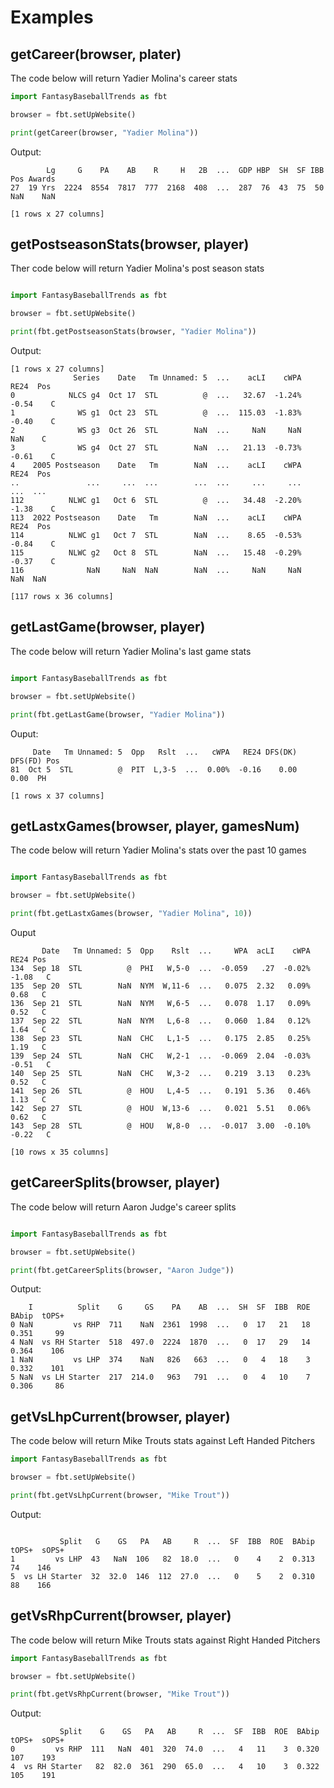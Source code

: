 # Examples

## getCareer(browser, plater)
The code below will return Yadier Molina's career stats
```python
import FantasyBaseballTrends as fbt

browser = fbt.setUpWebsite()

print(getCareer(browser, "Yadier Molina"))

```
Output:
```
        Lg     G    PA    AB    R     H   2B  ...  GDP HBP  SH  SF IBB  Pos Awards
27  19 Yrs  2224  8554  7817  777  2168  408  ...  287  76  43  75  50  NaN    NaN

[1 rows x 27 columns]
```



## getPostseasonStats(browser, player)
Ther code below will return Yadier Molina's post season stats
```python

import FantasyBaseballTrends as fbt

browser = fbt.setUpWebsite()

print(fbt.getPostseasonStats(browser, "Yadier Molina"))

```
Output:
```
[1 rows x 27 columns]
              Series    Date   Tm Unnamed: 5  ...    acLI    cWPA   RE24  Pos
0            NLCS g4  Oct 17  STL          @  ...   32.67  -1.24%  -0.54    C
1              WS g1  Oct 23  STL          @  ...  115.03  -1.83%  -0.40    C
2              WS g3  Oct 26  STL        NaN  ...     NaN     NaN    NaN    C
3              WS g4  Oct 27  STL        NaN  ...   21.13  -0.73%  -0.61    C
4    2005 Postseason    Date   Tm        NaN  ...    acLI    cWPA   RE24  Pos
..               ...     ...  ...        ...  ...     ...     ...    ...  ...
112          NLWC g1   Oct 6  STL          @  ...   34.48  -2.20%  -1.38    C
113  2022 Postseason    Date   Tm        NaN  ...    acLI    cWPA   RE24  Pos
114          NLWC g1   Oct 7  STL        NaN  ...    8.65  -0.53%  -0.84    C
115          NLWC g2   Oct 8  STL        NaN  ...   15.48  -0.29%  -0.37    C
116              NaN     NaN  NaN        NaN  ...     NaN     NaN    NaN  NaN

[117 rows x 36 columns]
```

## getLastGame(browser, player)
The code below will return Yadier Molina's last game stats
```python

import FantasyBaseballTrends as fbt

browser = fbt.setUpWebsite()

print(fbt.getLastGame(browser, "Yadier Molina"))
```
Ouput:
```
     Date   Tm Unnamed: 5  Opp   Rslt  ...   cWPA   RE24 DFS(DK) DFS(FD) Pos
81  Oct 5  STL          @  PIT  L,3-5  ...  0.00%  -0.16    0.00    0.00  PH

[1 rows x 37 columns]
```


## getLastxGames(browser, player, gamesNum)
The code below will return Yadier Molina's stats over the past 10 games
```python

import FantasyBaseballTrends as fbt

browser = fbt.setUpWebsite()

print(fbt.getLastxGames(browser, "Yadier Molina", 10))
```

Ouput
```
       Date   Tm Unnamed: 5  Opp    Rslt  ...     WPA  acLI    cWPA   RE24 Pos
134  Sep 18  STL          @  PHI   W,5-0  ...  -0.059   .27  -0.02%  -1.08   C
135  Sep 20  STL        NaN  NYM  W,11-6  ...   0.075  2.32   0.09%   0.68   C
136  Sep 21  STL        NaN  NYM   W,6-5  ...   0.078  1.17   0.09%   0.52   C
137  Sep 22  STL        NaN  NYM   L,6-8  ...   0.060  1.84   0.12%   1.64   C
138  Sep 23  STL        NaN  CHC   L,1-5  ...   0.175  2.85   0.25%   1.19   C
139  Sep 24  STL        NaN  CHC   W,2-1  ...  -0.069  2.04  -0.03%  -0.51   C
140  Sep 25  STL        NaN  CHC   W,3-2  ...   0.219  3.13   0.23%   0.52   C
141  Sep 26  STL          @  HOU   L,4-5  ...   0.191  5.36   0.46%   1.13   C
142  Sep 27  STL          @  HOU  W,13-6  ...   0.021  5.51   0.06%   0.62   C
143  Sep 28  STL          @  HOU   W,8-0  ...  -0.017  3.00  -0.10%  -0.22   C

[10 rows x 35 columns]
```

## getCareerSplits(browser, player)
The code below will return Aaron Judge's career splits
```python

import FantasyBaseballTrends as fbt

browser = fbt.setUpWebsite()

print(fbt.getCareerSplits(browser, "Aaron Judge"))

```
Output:
```
    I          Split    G     GS    PA    AB  ...  SH  SF  IBB  ROE  BAbip  tOPS+
0 NaN         vs RHP  711    NaN  2361  1998  ...   0  17   21   18  0.351     99
4 NaN  vs RH Starter  518  497.0  2224  1870  ...   0  17   29   14  0.364    106
1 NaN         vs LHP  374    NaN   826   663  ...   0   4   18    3  0.332    101
5 NaN  vs LH Starter  217  214.0   963   791  ...   0   4   10    7  0.306     86

```

## getVsLhpCurrent(browser, player)
The code below will return Mike Trouts stats against Left Handed Pitchers
```python
import FantasyBaseballTrends as fbt

browser = fbt.setUpWebsite()

print(fbt.getVsLhpCurrent(browser, "Mike Trout"))
```

Output:
```

           Split   G    GS   PA   AB     R  ...  SF  IBB  ROE  BAbip  tOPS+  sOPS+
1         vs LHP  43   NaN  106   82  18.0  ...   0    4    2  0.313     74    146
5  vs LH Starter  32  32.0  146  112  27.0  ...   0    5    2  0.310     88    166

```

## getVsRhpCurrent(browser, player)
The code below will return Mike Trouts stats against Right Handed Pitchers
```python
import FantasyBaseballTrends as fbt

browser = fbt.setUpWebsite()

print(fbt.getVsRhpCurrent(browser, "Mike Trout"))
```

Output:
``` 
           Split    G    GS   PA   AB     R  ...  SF  IBB  ROE  BAbip  tOPS+  sOPS+
0         vs RHP  111   NaN  401  320  74.0  ...   4   11    3  0.320    107    193
4  vs RH Starter   82  82.0  361  290  65.0  ...   4   10    3  0.322    105    191
```
